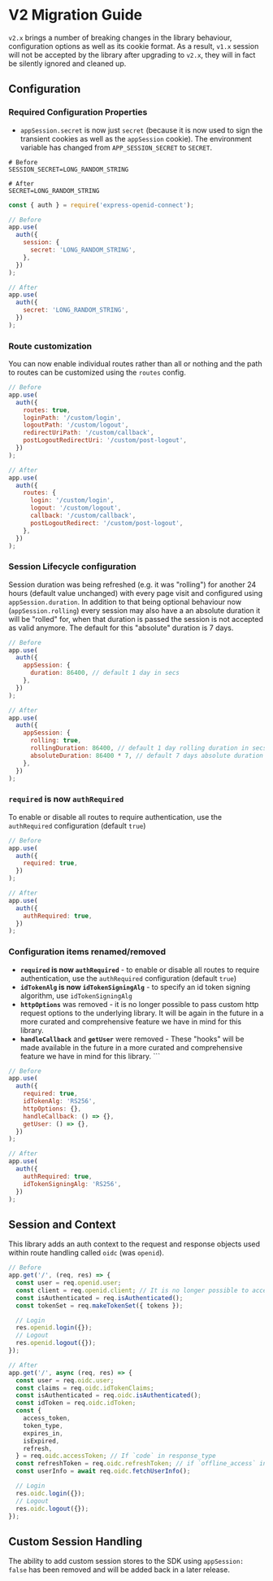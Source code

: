 # V2 Migration Guide

`v2.x` brings a number of breaking changes in the library behaviour, configuration options as well as its cookie format. As a result, `v1.x` session will not be accepted by the library after upgrading to `v2.x`, they will in fact be silently ignored and cleaned up.
## Configuration

### Required Configuration Properties

- `appSession.secret` is now just `secret` (because it is now used to sign the transient cookies as well as the `appSession` cookie). The environment variable has changed from `APP_SESSION_SECRET` to `SECRET`.

```dotenv
# Before
SESSION_SECRET=LONG_RANDOM_STRING

# After
SECRET=LONG_RANDOM_STRING
```

```js
const { auth } = require('express-openid-connect');

// Before
app.use(
  auth({
    session: {
      secret: 'LONG_RANDOM_STRING',
    },
  })
);

// After
app.use(
  auth({
    secret: 'LONG_RANDOM_STRING',
  })
);
```

### Route customization

You can now enable individual routes rather than all or nothing and the path to routes can be customized using the `routes` config.

```js
// Before
app.use(
  auth({
    routes: true,
    loginPath: '/custom/login',
    logoutPath: '/custom/logout',
    redirectUriPath: '/custom/callback',
    postLogoutRedirectUri: '/custom/post-logout',
  })
);

// After
app.use(
  auth({
    routes: {
      login: '/custom/login',
      logout: '/custom/logout',
      callback: '/custom/callback',
      postLogoutRedirect: '/custom/post-logout',
    },
  })
);
```

### Session Lifecycle configuration

Session duration was being refreshed (e.g. it was "rolling") for another 24 hours (default value unchanged) with every page visit and configured using `appSession.duration`. In addition to that being optional behaviour now (`appSession.rolling`) every session may also have a an absolute duration it will be "rolled" for, when that duration is passed the session is not accepted as valid anymore. The default for this "absolute" duration is 7 days.

```js
// Before
app.use(
  auth({
    appSession: {
      duration: 86400, // default 1 day in secs
    },
  })
);

// After
app.use(
  auth({
    appSession: {
      rolling: true,
      rollingDuration: 86400, // default 1 day rolling duration in secs
      absoluteDuration: 86400 * 7, // default 7 days absolute duration in secs
    },
  })
);
```

### `required` is now `authRequired`

To enable or disable all routes to require authentication, use the `authRequired` configuration (default `true`)

```js
// Before
app.use(
  auth({
    required: true,
  })
);

// After
app.use(
  auth({
    authRequired: true,
  })
);
```

### Configuration items renamed/removed

- **`required` is now `authRequired`** - to enable or disable all routes to require authentication, use the `authRequired` configuration (default `true`)
- **`idTokenAlg` is now `idTokenSigningAlg`** - to specify an id token signing algorithm, use `idTokenSigningAlg`
- **`httpOptions`** was removed - it is no longer possible to pass custom http request options to the underlying library. It will be again in the future in a more curated and comprehensive feature we have in mind for this library.
- **`handleCallback`** and **`getUser`** were removed - These "hooks" will be made available in the future in a more curated and comprehensive feature we have in mind for this library. ```

```js
// Before
app.use(
  auth({
    required: true,
    idTokenAlg: 'RS256',
    httpOptions: {},
    handleCallback: () => {},
    getUser: () => {},
  })
);

// After
app.use(
  auth({
    authRequired: true,
    idTokenSigningAlg: 'RS256',
  })
);
```

## Session and Context

This library adds an auth context to the request and response objects used within route handling called `oidc` (was `openid`).

```js
// Before
app.get('/', (req, res) => {
  const user = req.openid.user;
  const client = req.openid.client; // It is no longer possible to access the underlying client
  const isAuthenticated = req.isAuthenticated();
  const tokenSet = req.makeTokenSet({ tokens });

  // Login
  res.openid.login({});
  // Logout
  res.openid.logout({});
});

// After
app.get('/', async (req, res) => {
  const user = req.oidc.user;
  const claims = req.oidc.idTokenClaims;
  const isAuthenticated = req.oidc.isAuthenticated();
  const idToken = req.oidc.idToken;
  const {
    access_token,
    token_type,
    expires_in,
    isExpired,
    refresh,
  } = req.oidc.accessToken; // If `code` in response_type
  const refreshToken = req.oidc.refreshToken; // if `offline_access` in scope
  const userInfo = await req.oidc.fetchUserInfo();

  // Login
  res.oidc.login({});
  // Logout
  res.oidc.logout({});
});
```

## Custom Session Handling

The ability to add custom session stores to the SDK using `appSession: false` has been removed and will be added back in a later release.

